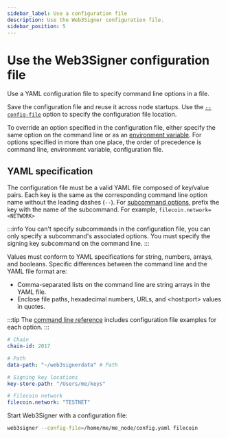 ```yaml
---
sidebar_label: Use a configuration file
description: Use the Web3Signer configuration file.
sidebar_position: 5
---
```


# Use the Web3Signer configuration file

Use a YAML configuration file to specify command line options in a file.

Save the configuration file and reuse it across node startups. Use the
[`--config-file`](../Reference/CLI/options.md#config-file) option to specify the configuration file location.

To override an option specified in the configuration file, either specify the same option on the
command line or as an [environment variable](../Reference/CLI/options.md#specify-options).
For options specified in more than one place, the order of precedence is command line, environment
variable, configuration file.

## YAML specification

The configuration file must be a valid YAML file composed of key/value pairs.
Each key is the same as the corresponding command line option name without the leading dashes (`--`).
For [subcommand options], prefix the key with the name of the subcommand.
For example, `filecoin.network=<NETWORK>`

:::info
You can't specify subcommands in the configuration file, you can only specify a subcommand's
associated options.
You must specify the signing key subcommand on the command line.
:::

Values must conform to YAML specifications for string, numbers, arrays, and booleans.
Specific differences between the command line and the YAML file format are:

- Comma-separated lists on the command line are string arrays in the YAML file.
- Enclose file paths, hexadecimal numbers, URLs, and &lt;host:port> values in quotes.

:::tip
The [command line reference](../Reference/CLI/options.md) includes configuration file examples for each option.
:::

```yaml title="Sample YAML configuration file"
# Chain
chain-id: 2017

# Path
data-path: "~/web3signerdata" # Path

# Signing key locations
key-store-path: "/Users/me/keys"

# Filecoin network
filecoin.network: "TESTNET"
```

Start Web3Signer with a configuration file:

```bash
web3signer --config-file=/home/me/me_node/config.yaml filecoin
```

<!-- links -->

[subcommand options]: ../Reference/CLI/subcommands.md
